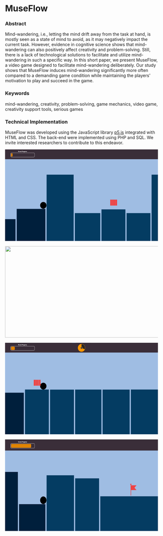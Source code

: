 # MuseFlow

### Abstract
Mind-wandering, i.e., letting the mind drift away from the task at hand, is mostly seen as a state of mind to avoid, as it may negatively impact the current task. However, evidence in cognitive science shows that mind-wandering can also positively affect creativity and problem-solving. Still, there is a lack of technological solutions to facilitate and utilize mind-wandering in such a specific way. In this short paper, we present MuseFlow, a video game designed to facilitate mind-wandering deliberately. Our study shows that MuseFlow induces mind-wandering significantly more often compared to a demanding game condition while maintaining the players' motivation to play and succeed in the game.

### Keywords
mind-wandering, creativity, problem-solving, game mechanics, video game, creativity support tools, serious games

### Technical Implementation
MuseFlow was developed using the JavaScript library [p5.js](https://p5js.org/) integrated with HTML and CSS. The back-end were implemented using PHP and SQL. We invite interested researchers to contribute to this endeavor.

<p align="center">
  <a>
    <img src="Images/Starting.png" width=600 height=301>
  </a>
</p>

<p align="center">
  <a>
    <img src="Images/Model.png" width=600 height=301>
  </a>
</p>

<p align="center">
  <a>
    <img src="Images/PowerUp.png" width=600 height=301>
  </a>
</p>

<p align="center">
  <a>
    <img src="Images/Goal.png" width=600 height=301>
  </a>
</p>


